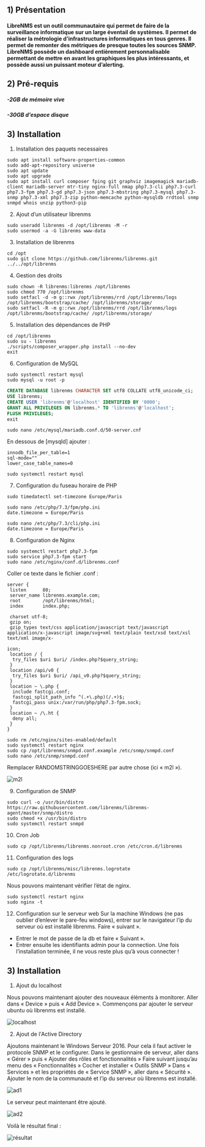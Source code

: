 ## 1) Présentation

#### LibreNMS est un outil communautaire qui permet de faire de la surveillance informatique sur un large éventail de systèmes. Il permet de réaliser la métrologie d’infrastructures informatiques en tous genres. Il permet de remonter des métriques de presque toutes les sources SNMP. LibreNMS possède un dashboard entièrement personnalisable permettant de mettre en avant les graphiques les plus intéressants, et possède aussi un puissant moteur d’alerting.

## 2) Pré-requis
##### -2GB de mémoire vive
##### -30GB d'espace disque

## 3) Installation

1. Installation des paquets necessaires

```
sudo apt install software-properties-common
sudo add-apt-repository universe
sudo apt update
sudo apt upgrade
sudo apt install curl composer fping git graphviz imagemagick mariadb-client mariadb-server mtr-tiny nginx-full nmap php7.3-cli php7.3-curl php7.3-fpm php7.3-gd php7.3-json php7.3-mbstring php7.3-mysql php7.3-snmp php7.3-xml php7.3-zip python-memcache python-mysqldb rrdtool snmp snmpd whois unzip python3-pip
```

2. Ajout d’un utilisateur librenms

```
sudo useradd librenms -d /opt/librenms -M -r
sudo usermod -a -G librenms www-data
```

3. Installation de librenms

```
cd /opt
sudo git clone https://github.com/librenms/librenms.git ../../opt/librenms
```

4. Gestion des droits

```
sudo chown -R librenms:librenms /opt/librenms
sudo chmod 770 /opt/librenms
sudo setfacl -d -m g::rwx /opt/librenms/rrd /opt/librenms/logs /opt/librenms/bootstrap/cache/ /opt/librenms/storage/
sudo setfacl -R -m g::rwx /opt/librenms/rrd /opt/librenms/logs /opt/librenms/bootstrap/cache/ /opt/librenms/storage/
```

5. Installation des dépendances de PHP

```
cd /opt/librenms
sudo su - librenms
./scripts/composer_wrapper.php install --no-dev
exit
```

6. Configuration de MySQL

```
sudo systemctl restart mysql
sudo mysql -u root -p
```

```sql
CREATE DATABASE librenms CHARACTER SET utf8 COLLATE utf8_unicode_ci;
USE librenms;
CREATE USER 'librenms'@'localhost' IDENTIFIED BY '0000';
GRANT ALL PRIVILEGES ON librenms.* TO 'librenms'@'localhost';
FLUSH PRIVILEGES;
exit
```

```
sudo nano /etc/mysql/mariadb.conf.d/50-server.cnf
```

En dessous de [mysqld] ajouter :

```
innodb_file_per_table=1
sql-mode=""
lower_case_table_names=0
```

```
sudo systemctl restart mysql
```

7. Configuration du fuseau horaire de PHP

```
sudo timedatectl set-timezone Europe/Paris

sudo nano /etc/php/7.3/fpm/php.ini
date.timezone = Europe/Paris

sudo nano /etc/php/7.3/cli/php.ini
date.timezone = Europe/Paris
```
 
8. Configuration de Nginx

```
sudo systemctl restart php7.3-fpm
sudo service php7.3-fpm start
sudo nano /etc/nginx/conf.d/librenms.conf
```

Coller ce texte dans le fichier .conf :

```
server {
 listen      80;
 server_name librenms.example.com;
 root        /opt/librenms/html;
 index       index.php;

 charset utf-8;
 gzip on;
 gzip_types text/css application/javascript text/javascript application/x-javascript image/svg+xml text/plain text/xsd text/xsl text/xml image/x-

icon;
 location / {
  try_files $uri $uri/ /index.php?$query_string;
 }
 location /api/v0 {
  try_files $uri $uri/ /api_v0.php?$query_string;
 }
 location ~ \.php {
  include fastcgi.conf;
  fastcgi_split_path_info ^(.+\.php)(/.+)$;
  fastcgi_pass unix:/var/run/php/php7.3-fpm.sock;
 }
 location ~ /\.ht {
  deny all;
 }
}
```

```
sudo rm /etc/nginx/sites-enabled/default
sudo systemctl restart nginx
sudo cp /opt/librenms/snmpd.conf.example /etc/snmp/snmpd.conf
sudo nano /etc/snmp/snmpd.conf
```

Remplacer RANDOMSTRINGGOESHERE par autre chose (ici « m2l »).

![m2l](https://i.imgur.com/iv7l8VZ.png)

9. Configuration de SNMP

```
sudo curl -o /usr/bin/distro https://raw.githubusercontent.com/librenms/librenms-agent/master/snmp/distro
sudo chmod +x /usr/bin/distro
sudo systemctl restart snmpd
```

10.	Cron Job

```
sudo cp /opt/librenms/librenms.nonroot.cron /etc/cron.d/librenms
```

11.	Configuration des logs

```
sudo cp /opt/librenms/misc/librenms.logrotate /etc/logrotate.d/librenms
```

Nous pouvons maintenant vérifier l’état de nginx.

```
sudo systemctl restart nginx
sudo nginx -t
```

12. Configuration sur le serveur web
Sur la machine Windows (ne pas oublier d’enlever le pare-feu windows), entrer sur le navigateur l’ip du serveur où est installé librenms. Faire « suivant ».
-	Entrer le mot de passe de la db et faire « Suivant ».
-	Entrer ensuite les identifiants admin pour la connection.
Une fois l’installation terminée, il ne vous reste plus qu’à vous connecter !

## 3) Installation

1. Ajout du localhost

Nous pouvons maintenant ajouter des nouveaux éléments à monitorer. Aller dans « Device » puis « Add Device ». 
Commençons par ajouter le serveur ubuntu où librenms est installé.

![localhost](https://i.imgur.com/ezr55ZS.png)

2. Ajout de l'Active Directory

Ajoutons maintenant le Windows Serveur 2016. Pour cela il faut activer le protocole SNMP et le configurer.
Dans le gestionnaire de serveur, aller dans « Gérer » puis « Ajouter des rôles et fonctionnalités »
Faire suivant jusqu’au menu des « Fonctionnalités »
Cocher et installer « Outils SNMP » 
Dans « Services » et les propriétés de « Service SNMP », aller dans « Sécurité ». Ajouter le nom de la communauté et l’ip du serveur où librenms est installé.

![ad1](https://i.imgur.com/RsWkJZd.png)

Le serveur peut maintenant être ajouté. 

![ad2](https://i.imgur.com/bKdQZOR.png)

Voilà le résultat final :

![résultat](https://i.imgur.com/Xa8LAP1.png)
